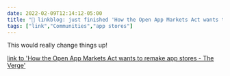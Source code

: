 ```yaml
---
date: 2022-02-09T12:14:12-05:00
title: "🔗 linkblog: just finished 'How the Open App Markets Act wants to remake app stores - The Verge'"
tags: ["link","Communities","app stores"]
---
```

This would really change things up!
 
[link to 'How the Open App Markets Act wants to remake app stores - The Verge'](https://www.theverge.com/22914479/open-app-markets-act-legislation-senate-committee-markup-explained)
